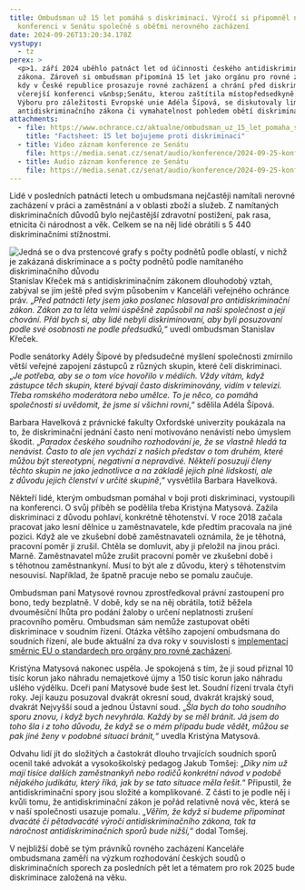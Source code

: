 ```yaml
---
title: Ombudsman už 15 let pomáhá s diskriminací. Výročí si připomněl na
  konferenci v Senátu společně s oběťmi nerovného zacházení
date: 2024-09-26T13:20:34.178Z
vystupy:
  - tz
perex: >
  <p>1. září 2024 uběhlo patnáct let od účinnosti českého antidiskriminačního
  zákona. Zároveň si ombudsman připomíná 15 let jako orgánu pro rovné zacházení,
  kdy v České republice prosazuje rovné zacházení a chrání před diskriminací. Na
  včerejší konferenci v&nbsp;Senátu, kterou zaštítila místopředsedkyně senátního
  Výboru pro záležitosti Evropské unie Adéla Šípová, se diskutovaly limity
  antidiskriminačního zákona či vymahatelnost pohledem obětí diskriminace.</p>
attachments:
  - file: https://www.ochrance.cz/aktualne/ombudsman_uz_15_let_pomaha_s_diskriminaci-_vyroci_si_pripomnel_na_konferenci_v_senatu_spolecne_s_obetmi_nerovneho_zachazeni/factsheet_15_let_bojujeme_proti_diskriminaci.pdf
    title: "Factsheet: 15 let bojujeme proti diskriminaci"
  - title: Video záznam konference ze Senátu
    file: https://media.senat.cz/senat/audio/konference/2024-09-25-konfererence-15-let-antidiskriminacniho-zakona.mp4
  - title: Audio záznam konference ze Senátu
    file: https://media.senat.cz/senat/audio/konference/2024-09-25-konfererence-15-let-antidiskriminacniho-zakona.mp3
---
```

<p>Lidé v&nbsp;posledních patnácti letech u ombudsmana nejčastěji namítali nerovné zacházení v&nbsp;práci a zaměstnání a v&nbsp;oblasti zboží a služeb. Z&nbsp;namítaných diskriminačních důvodů bylo nejčastější zdravotní postižení, pak rasa, etnicita či národnost a věk. Celkem se na něj lidé obrátili s 5 440 diskriminačními stížnostmi.</p>

<p><img alt="Jedná se o dva prstencové grafy s počty podnětů podle oblastí, v nichž je zakázaná diskriminace a s počty podnětů podle namítaného diskriminačního důvodu" src="https://www.ochrance.cz/aktualne/ombudsman_uz_15_let_pomaha_s_diskriminaci-_vyroci_si_pripomnel_na_konferenci_v_senatu_spolecne_s_obetmi_nerovneho_zachazeni/grafy_dis_podnety.png" />Stanislav Křeček má s&nbsp;antidiskriminačním zákonem dlouhodobý vztah, zabýval se jím ještě před svým působením v&nbsp;Kanceláři veřejného ochránce práv. &bdquo;<em>Před patnácti lety jsem jako poslanec hlasoval pro antidiskriminační zákon. Zákon za ta léta velmi úspěšně zapůsobil na naši společnost a její chování. Přál bych si, aby lidé nebyli diskriminovaní, aby byli posuzovaní podle své osobnosti ne podle předsudků,</em>&ldquo; uvedl ombudsman Stanislav Křeček.</p>

<p>Podle senátorky Adély Šípové by předsudečné myšlení společnosti zmírnilo větší veřejné zapojení zástupců z&nbsp;různých skupin, které čelí diskriminaci. &bdquo;<em>Je potřeba, aby se o tom více hovořilo v&nbsp;médiích. Vždy vítám, když zástupce těch skupin, které bývají často diskriminovány, vidím v&nbsp;televizi. Třeba romského moderátora nebo umělce. To je něco, co pomáhá společnosti si uvědomit, že jsme si všichni rovni</em>,&ldquo; sdělila Adéla Šípová.</p>

<p>Barbara Havelková z&nbsp;právnické fakulty Oxfordské univerzity poukázala na to, že diskriminační jednání často není motivováno nenávistí nebo úmyslem škodit. &bdquo;<em>Paradox českého soudního rozhodování je, že se vlastně hledá ta nenávist.</em> <em>Často to ale jen vychází z&nbsp;našich představ o tom druhém, které můžou být stereotypní, negativní a nepravdivé. Někteří posuzují členy těchto skupin ne jako jednotlivce a na základě jejich plné lidskosti, ale z&nbsp;důvodu jejich členství v&nbsp;určité skupině</em>,&ldquo; vysvětlila Barbara Havelková.</p>

<p>Někteří lidé, kterým ombudsman pomáhal v&nbsp;boji proti diskriminaci, vystoupili na konferenci. O svůj příběh se podělila třeba Kristýna Matysová. Zažila diskriminaci z&nbsp;důvodu pohlaví, konkrétně těhotenství. V roce 2018 začala pracovat jako lesní dělnice u zaměstnavatele, kde předtím pracovala na jiné pozici. Když ale ve zkušební době zaměstnavateli oznámila, že je těhotná, pracovní poměr jí zrušil. Chtěla se domluvit, aby ji přeložil na jinou práci. Marně. Zaměstnavatel může zrušit pracovní poměr ve zkušební době i s&nbsp;těhotnou zaměstnankyní. Musí to být ale z&nbsp;důvodu, který s&nbsp;těhotenstvím nesouvisí. Například, že špatně pracuje nebo se pomalu zaučuje.</p>

<p>Ombudsman paní Matysové rovnou zprostředkoval právní zastoupení pro bono, tedy bezplatně. V&nbsp;době, kdy se na něj obrátila, totiž běžela dvouměsíční lhůta pro podání žaloby o určení neplatnosti zrušení pracovního poměru. Ombudsman sám nemůže zastupovat oběti diskriminace v&nbsp;soudním řízení. Otázka většího zapojení ombudsmana do soudních řízení, ale bude aktuální za dva roky v&nbsp;souvislosti s&nbsp;<a href="https://www.ochrance.cz/aktualne/nove_standardy_zajisti_srovnatelnou_ochranu_pred_diskriminaci_napric_evropou-_ombudsman_bude_moci_efektivneji_pomahat_obetem_diskriminace/">implementací směrnic EU o standardech pro orgány pro rovné zacházení</a>.</p>

<p>Kristýna Matysová nakonec uspěla. Je spokojená s&nbsp;tím, že jí soud přiznal 10 tisíc korun jako náhradu nemajetkové újmy a 150 tisíc korun jako náhradu ušlého výdělku. Dceři paní Matysové bude šest let. Soudní řízení trvala čtyři roky. Její kauzu posuzoval dvakrát okresní soud, dvakrát krajský soud, dvakrát Nejvyšší soud a jednou Ústavní soud. &bdquo;<em>Šla bych do toho soudního sporu znovu, i když bych nevyhrála. Každý by se měl bránit. Já jsem do toho šla i z&nbsp;toho důvodu, že když se o mém případu bude vědět, můžou se pak jiné ženy v&nbsp;podobné situaci bránit,&ldquo; </em>uvedla Kristýna Matysová.</p>

<p>Odvahu lidí jít do složitých a častokrát dlouho trvajících soudních sporů ocenil také advokát a vysokoškolský pedagog Jakub Tomšej: &bdquo;<em>Díky nim už mají tisíce dalších zaměstnankyň nebo rodičů konkrétní návod v&nbsp;podobě nějakého judikátu, který říká, jak by se tato situace měla řešit.</em>&ldquo; Připustil, že antidiskriminační spory jsou složité a komplikované. Z&nbsp;části to je podle něj i kvůli tomu, že antidiskriminační zákon je pořád relativně nová věc, která se v&nbsp;naší společnosti usazuje pomalu. &bdquo;<em>Věřím, že když si budeme připomínat dvacáté či pětadvacáté výročí antidiskriminačního zákona, tak ta náročnost antidiskriminačních sporů bude nižší,</em>&ldquo; dodal Tomšej.</p>

<p>V&nbsp;nejbližší době se tým právníků rovného zacházení Kanceláře ombudsmana zaměří na výzkum rozhodování českých soudů o diskriminačních sporech za posledních pět let a tématem pro rok 2025 bude diskriminace založená na věku.</p>
